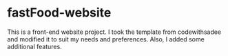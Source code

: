 # fastFood-website

This is a front-end website project.
I took the template from codewithsadee and modified it to suit my needs and preferences. Also, I added some additional features.